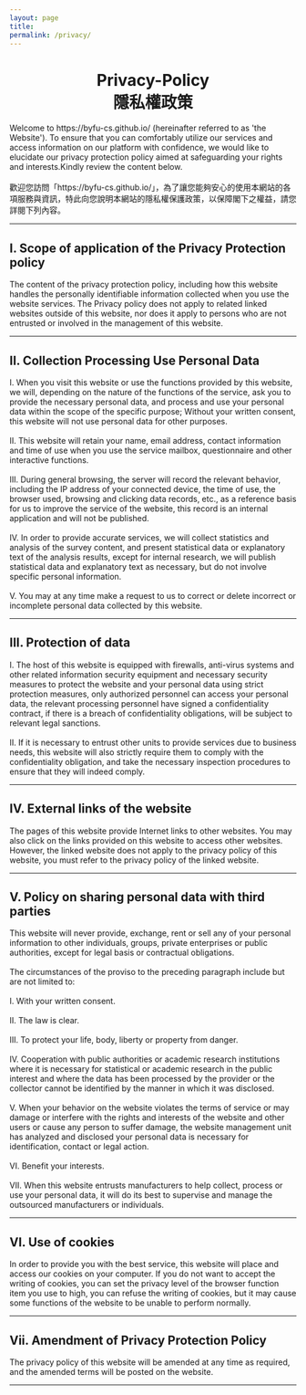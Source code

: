 ```yaml
---
layout: page
title:
permalink: /privacy/
---
```


<h1 style="text-align: center;">
Privacy-Policy 
<br/>
隱私權政策
</h1>

<div>
Welcome to https://byfu-cs.github.io/ (hereinafter referred to as 'the Website'). To ensure that you can comfortably utilize our services and access information on our platform with confidence, we would like to elucidate our privacy protection policy aimed at safeguarding your rights and interests.Kindly review the content below.<br/>
<br/>
歡迎您訪問「https://byfu-cs.github.io/」，為了讓您能夠安心的使用本網站的各項服務與資訊，特此向您說明本網站的隱私權保護政策，以保障閣下之權益，請您詳閱下列內容。
</div>

---

## I. Scope of application of the Privacy Protection policy
<div>
The content of the privacy protection policy, including how this website handles the personally identifiable information collected when you use the website services. The Privacy policy does not apply to related linked websites outside of this website, nor does it apply to persons who are not entrusted or involved in the management of this website.
</div>

---

## II. Collection Processing Use Personal Data
<div>
I. When you visit this website or use the functions provided by this website, we will, depending on the nature of the functions of the service, ask you to provide the necessary personal data, and process and use your personal data within the scope of the specific purpose; Without your written consent, this website will not use personal data for other purposes.<br/>
<br/>
II. This website will retain your name, email address, contact information and time of use when you use the service mailbox, questionnaire and other interactive functions.<br/>
<br/>
III. During general browsing, the server will record the relevant behavior, including the IP address of your connected device, the time of use, the browser used, browsing and clicking data records, etc., as a reference basis for us to improve the service of the website, this record is an internal application and will not be published.<br/>
<br/>
IV. In order to provide accurate services, we will collect statistics and analysis of the survey content, and present statistical data or explanatory text of the analysis results, except for internal research, we will publish statistical data and explanatory text as necessary, but do not involve specific personal information.<br/>
<br/>
V. You may at any time make a request to us to correct or delete incorrect or incomplete personal data collected by this website.<br/>
</div>

---

## III. Protection of data
<div>
I. The host of this website is equipped with firewalls, anti-virus systems and other related information security equipment and necessary security measures to protect the website and your personal data using strict protection measures, only authorized personnel can access your personal data, the relevant processing personnel have signed a confidentiality contract, if there is a breach of confidentiality obligations, will be subject to relevant legal sanctions.<br/>
<br/>
II. If it is necessary to entrust other units to provide services due to business needs, this website will also strictly require them to comply with the confidentiality obligation, and take the necessary inspection procedures to ensure that they will indeed comply.<br/>
</div> 

---

## IV. External links of the website
<div>
The pages of this website provide Internet links to other websites. You may also click on the links provided on this website to access other websites. However, the linked website does not apply to the privacy policy of this website, you must refer to the privacy policy of the linked website.
</div> 

---

## V. Policy on sharing personal data with third parties
<div>
This website will never provide, exchange, rent or sell any of your personal information to other individuals, groups, private enterprises or public authorities, except for legal basis or contractual obligations.<br/>
<br/>
The circumstances of the proviso to the preceding paragraph include but are not limited to:<br/>
<br/>
I. With your written consent.<br/>
<br/>
II. The law is clear.<br/>
<br/>
III. To protect your life, body, liberty or property from danger.<br/>
<br/>
<div>
IV. Cooperation with public authorities or academic research institutions where it is necessary for statistical or academic research in the public interest and where the data has been processed by the provider or the collector cannot be identified by the manner in which it was disclosed.<br/>
</div>
<br/>
<div>
V. When your behavior on the website violates the terms of service or may damage or interfere with the rights and interests of the website and other users or cause any person to suffer damage, the website management unit has analyzed and disclosed your personal data is necessary for identification, contact or legal action.<br/>
</div>
<br/>
VI. Benefit your interests.<br/>
<br/>
<div>
VII. When this website entrusts manufacturers to help collect, process or use your personal data, it will do its best to supervise and manage the outsourced manufacturers or individuals.<br/>
</div>
</div>

---

## VI. Use of cookies
<div>
In order to provide you with the best service, this website will place and access our cookies on your computer. If you do not want to accept the writing of cookies, you can set the privacy level of the browser function item you use to high, you can refuse the writing of cookies, but it may cause some functions of the website to be unable to perform normally.<br/>
</div>

---

## Vii. Amendment of Privacy Protection Policy
<div>
The privacy policy of this website will be amended at any time as required, and the amended terms will be posted on the website.<br/>
</div>

---
